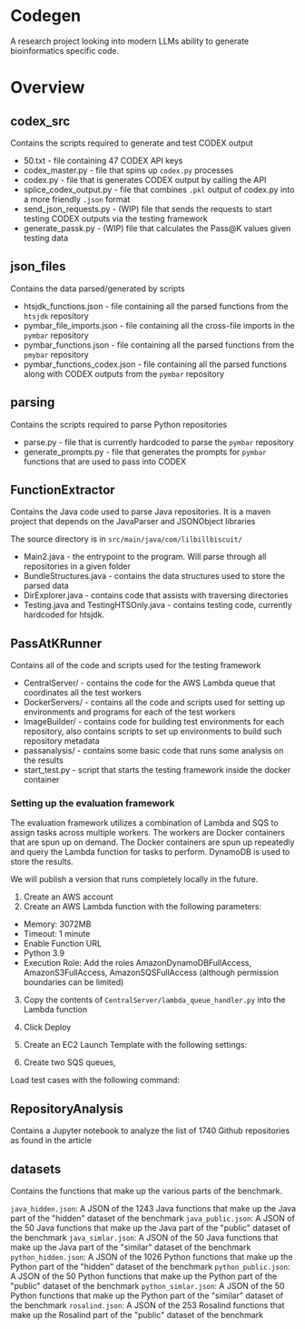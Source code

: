 # Codegen

A research project looking into modern LLMs ability to generate bioinformatics specific code.

# Overview

## codex_src

Contains the scripts required to generate and test CODEX output

* 50.txt - file containing 47 CODEX API keys
* codex_master.py - file that spins up `codex.py` processes
* codex.py - file that is generates CODEX output by calling the API
* splice_codex_output.py - file that combines `.pkl` output of codex.py into a more friendly `.json` format
* send_json_requests.py - (WIP) file that sends the requests to start testing CODEX outputs via the testing framework
* generate_passk.py - (WIP) file that calculates the Pass@K values given testing data

## json_files

Contains the data parsed/generated by scripts

* htsjdk_functions.json - file containing all the parsed functions from the `htsjdk` repository
* pymbar_file_imports.json - file containing all the cross-file imports in the `pymbar` repository
* pymbar_functions.json - file containing all the parsed functions from the `pmybar` repository
* pymbar_functions_codex.json - file containing all the parsed functions along with CODEX outputs from the `pymbar` repository

## parsing

Contains the scripts required to parse Python repositories

* parse.py - file that is currently hardcoded to parse the `pymbar` repository
* generate_prompts.py - file that generates the prompts for `pymbar` functions that are used to pass into CODEX

## FunctionExtractor

Contains the Java code used to parse Java repositories. It is a maven project that depends on the JavaParser and JSONObject libraries

The source directory is in `src/main/java/com/lilbillbiscuit/`
* Main2.java - the entrypoint to the program. Will parse through all repositories in a given folder
* BundleStructures.java - contains the data structures used to store the parsed data
* DirExplorer.java - contains code that assists with traversing directories
* Testing.java and TestingHTSOnly.java - contains testing code, currently hardcoded for htsjdk.

## PassAtKRunner

Contains all of the code and scripts used for the testing framework

* CentralServer/ - contains the code for the AWS Lambda queue that coordinates all the test workers
* DockerServers/ - contains all the code and scripts used for setting up environments and programs for each of the test workers
* ImageBuilder/ - contains code for building test environments for each repository, also contains scripts to set up environments to build such repository metadata
* passanalysis/ - contains some basic code that runs some analysis on the results
* start_test.py - script that starts the testing framework inside the docker container

### Setting up the evaluation framework
The evaluation framework utilizes a combination of Lambda and SQS to assign tasks across multiple workers. The workers are Docker containers that are spun up on demand. The Docker containers are spun up repeatedly and query the Lambda function for tasks to perform. DynamoDB is used to store the results.

We will publish a version that runs completely locally in the future.

1. Create an AWS account
2. Create an AWS Lambda function with the following parameters:
  - Memory: 3072MB
  - Timeout: 1 minute
  - Enable Function URL
  - Python 3.9
  - Execution Role: Add the roles AmazonDynamoDBFullAccess, AmazonS3FullAccess, AmazonSQSFullAccess (although permission boundaries can be limited)
3. Copy the contents of `CentralServer/lambda_queue_handler.py` into the Lambda function
4. Click Deploy

5. Create an EC2 Launch Template with the following settings:
6. Create two SQS queues, 

Load test cases with the following command:


## RepositoryAnalysis

Contains a Jupyter notebook to analyze the list of 1740 Github repositories as found in the article

## datasets

Contains the functions that make up the various parts of the benchmark.

`java_hidden.json`: A JSON of the 1243 Java functions that make up the Java part of the "hidden" dataset of the benchmark
`java_public.json`: A JSON of the 50 Java functions that make up the Java part of the "public" dataset of the benchmark
`java_simlar.json`: A JSON of the 50 Java functions that make up the Java part of the "similar" dataset of the benchmark
`python_hidden.json`: A JSON of the 1026 Python functions that make up the Python part of the "hidden" dataset of the benchmark
`python_public.json`: A JSON of the 50 Python functions that make up the Python part of the "public" dataset of the benchmark
`python_simlar.json`: A JSON of the 50 Python functions that make up the Python part of the "similar" dataset of the benchmark
`rosalind.json`: A JSON of the 253 Rosalind functions that make up the Rosalind part of the "public" dataset of the benchmark
